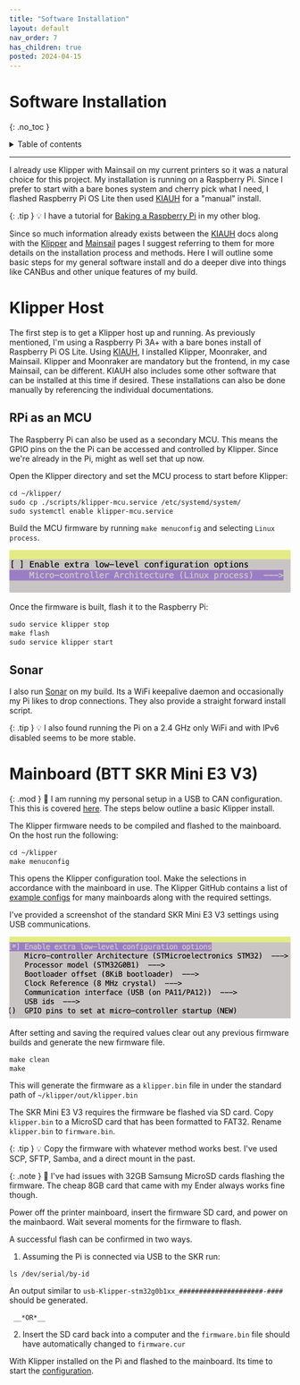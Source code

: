 ```yaml
---
title: "Software Installation"
layout: default
nav_order: 7
has_children: true
posted: 2024-04-15
---
```


# Software Installation
{: .no_toc }

<details closed markdown="block">
  <summary>
    Table of contents
  </summary>
  {: .text-delta }
1. TOC
{:toc}
</details>

---

I already use Klipper with Mainsail on my current printers so it was a natural choice for this project. My installation is running on a Raspberry Pi. Since I prefer to start with a bare bones system and cherry pick what I need, I flashed Raspberry Pi OS Lite then used [KIAUH](https://github.com/dw-0/kiauh) for a "manual" install.

{: .tip }
:bulb: I have a tutorial for [Baking a Raspberry Pi](https://themakermedic.com/posts/Pi-Baking_a_Pi/) in my other blog.

Since so much information already exists between the [KIAUH](https://github.com/dw-0/kiauh) docs along with the [Klipper](https://www.klipper3d.org) and [Mainsail](https://docs.mainsail.xyz) pages I suggest referring to them for more details on the installation process and methods. Here I will outline some basic steps for my general software install and do a deeper dive into things like CANBus and other unique features of my build.


# Klipper Host

The first step is to get a Klipper host up and running. As previously mentioned, I'm using a Raspberry Pi 3A+ with a bare bones install of Raspberry Pi OS Lite. Using [KIAUH](https://github.com/dw-0/kiauh), I installed Klipper, Moonraker, and Mainsail. Klipper and Moonraker are mandatory but the frontend, in my case Mainsail, can be different. KIAUH also includes some other software that can be installed at this time if desired. These installations can also be done manually by referencing the individual documentations.

## RPi as an MCU

The Raspberry Pi can also be used as a secondary MCU. This means the GPIO pins on the the Pi can be accessed and controlled by Klipper. Since we're already in the Pi, might as well set that up now.

Open the Klipper directory and set the MCU process to start before Klipper:

```console
cd ~/klipper/
sudo cp ./scripts/klipper-mcu.service /etc/systemd/system/
sudo systemctl enable klipper-mcu.service
```

Build the MCU firmware by running `make menuconfig` and selecting `Linux process`.

<img src='/assets/makemenu_linux.png'>

Once the firmware is built, flash it to the Raspberry Pi:

```console
sudo service klipper stop
make flash
sudo service klipper start
```

## Sonar

I also run [Sonar](https://github.com/mainsail-crew/sonar) on my build. Its a WiFi keepalive daemon and occasionally my Pi likes to drop connections. They also provide a straight forward install script.

{: .tip }
:bulb: I also found running the Pi on a 2.4 GHz only WiFi and with IPv6 disabled seems to be more stable.

# Mainboard (BTT SKR Mini E3 V3)

{: .mod }
:wrench: I am running my personal setup in a USB to CAN configuration. This this is covered [here](/software_install-CANBUS.html). The steps below outline a basic Klipper install.

The Klipper firmware needs to be compiled and flashed to the mainboard. On the host run the following:

```console
cd ~/klipper
make menuconfig
```

This opens the Klipper configuration tool. Make the selections in accordance with the mainboard in use. The Klipper GitHub contains a list of [example configs](https://github.com/Klipper3d/klipper/tree/master/config) for many mainboards along with the required settings. 

I've provided a screenshot of the standard SKR Mini E3 V3 settings using USB communications.

<img src="/assets/klipper_SKR_menu.png">

After setting and saving the required values clear out any previous firmware builds and generate the new firmware file.

```console
make clean
make
```

This will generate the firmware as a `klipper.bin` file in under the standard path of `~/klipper/out/klipper.bin`

The SKR Mini E3 V3 requires the firmware be flashed via SD card. Copy `klipper.bin` to a MicroSD card that has been formatted to FAT32. Rename `klipper.bin` to `firmware.bin`.

{: .tip }
:bulb: Copy the firmware with whatever method works best. I've used SCP, SFTP, Samba, and a direct mount in the past.

{: .note }
:pencil: I've had issues with 32GB Samsung MicroSD cards flashing the firmware. The cheap 8GB card that came with my Ender always works fine though.

Power off the printer mainboard, insert the firmware SD card, and power on the mainbaord. Wait several moments for the firmware to flash.

A successful flash can be confirmed in two ways.

1. Assuming the Pi is connected via USB to the SKR run:
```console
ls /dev/serial/by-id
```
An output similar to `usb-Klipper-stm32g0b1xx_#####################-####` should be generated.

     __*OR*__

2. Insert the SD card back into a computer and the `firmware.bin` file should have automatically changed to `firmware.cur`


With Klipper installed on the Pi and flashed to the mainboard. Its time to start the [configuration](/software_configuration.html).